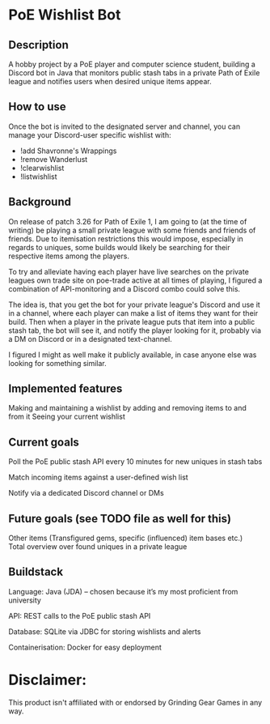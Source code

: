 # PoE Wishlist Bot

## Description

A hobby project by a PoE player and computer science student, building a Discord bot in Java that monitors public stash tabs in a private Path of Exile league and notifies users when desired unique items appear.

## How to use
Once the bot is invited to the designated server and channel, you can manage your Discord-user specific wishlist with:
- !add Shavronne's Wrappings
- !remove Wanderlust
- !clearwishlist
- !listwishlist

## Background

On release of patch 3.26 for Path of Exile 1, I am going to (at the time of writing) be playing a small private league with some friends and friends of friends. Due to itemisation restrictions this would impose, especially in regards to uniques, some builds would likely be searching for their respective items among the players. 

To try and alleviate having each player have live searches on the private leagues own trade site on poe-trade active at all times of playing, I figured a combination of API-monitoring and a Discord combo could solve this.

The idea is, that you get the bot for your private league's Discord and use it in a channel, where each player can make a list of items they want for their build. Then when a player in the private league puts that item into a public stash tab, the bot will see it, and notify the player looking for it, probably via a DM on Discord or in a designated text-channel. 

I figured I might as well make it publicly available, in case anyone else was looking for something similar. 

## Implemented features

Making and maintaining a wishlist by adding and removing items to and from it
Seeing your current wishlist

## Current goals

Poll the PoE public stash API every 10 minutes for new uniques in stash tabs

Match incoming items against a user-defined wish list

Notify via a dedicated Discord channel or DMs

## Future goals (see TODO file as well for this)

Other items (Transfigured gems, specific (influenced) item bases etc.)  
Total overview over found uniques in a private league

## Buildstack

Language: Java (JDA) – chosen because it’s my most proficient from university

API: REST calls to the PoE public stash API

Database: SQLite via JDBC for storing wishlists and alerts

Containerisation: Docker for easy deployment

# Disclaimer:

This product isn't affiliated with or endorsed by Grinding Gear Games in any way.